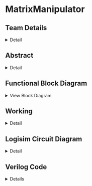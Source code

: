 # MatrixManipulator

<!-- First Section -->
## Team Details
<details>
  <summary>Detail</summary>
	  
  <ul>
    <li>Section: S2 Team-15</li>
    <li>Semester: 3rd Sem B. Tech. CSE</li>
    <li>Member-1: Aditya Suresh, 231CS203, adityasuresh.231cs203@nitk.edu.in</li>
    <li>Member-2: Nikhil Kottoli, 231CS236, nikhilkottoli.231cs236@nitk.edu.in</li>
    <li>Member-3: Vishal, 231CS263, vishalgangani.231cs263@nitk.edu.in</li>
  </ul>
</details>

<!-- Second Section -->
## Abstract
<details>
  <summary>Detail</summary>
  
  - **Motivation:**  
  Efficient handling of matrices is crucial in various fields, including computer graphics, engineering, data science, and machine learning. The need for systems that can efficiently perform these operations and which can be easily scaled are essential. We aimed to make a system which not only performs the most common operations but also is easy to scale and modular.

- **Problem Statement:**  
  This project addresses the need for efficient matrix operations by developing a tool that exclusively uses combinational and sequential circuits to perform multiplication, transposition, and determinant calculations. This solution is grounded in digital systems and implements most used matrix operations in as little hardware as possible.

- **Features:**  
  - **Matrix Multiplication:** Efficiently multiplies two matrices, handling various inputs and displaying the resulting product in a clear format.
  - **Transpose Calculation and Arithmetic Operations:** Allows users to easily find the transpose of any matrix, visually presenting the result. It also performs scalar multiplication and matrix subtraction and addition.
  - **Determinant Finder:** Accurately computes the determinant of square matrices and indicates the existence of an inverse.
  - **User-Friendly Interface:** Provides an easy-to-use interface, simplifying data input and output display using a seven-segment display.

  
</details>

<!-- Block Diagram Section -->
## Functional Block Diagram
<details>
  <summary>View Block Diagram</summary>
  <img src="/Snapshots/BlockDiagram.png" alt="Block Diagram" style="display: block; margin: 20px auto;">
</details>

<!-- Third Section -->
## Working
<details>
  <summary>Detail</summary>
  
  <h3>DESCRIPTION</h3>
  
  <p>Details of the working mechanism of the project will be described here.</p>

</details>

<!-- Fourth Section -->
## Logisim Circuit Diagram
<details>
  <summary>Detail</summary>
	<h2>Main</h2>
  <img src="/Snapshots/S2-T15.png" alt="Logisim Circuit Diagram" style="display: block; margin: 20px auto;">
  <h2>Storage</h2>
	 <img src="/Snapshots/Storage.png" alt="Logisim Circuit Diagram" style="display: block; margin: 20px auto;">
<h2>Adder</h2>
	 <img src="/Snapshots/Adder.png" alt="Logisim Circuit Diagram" style="display: block; margin: 20px auto;">
<h2>Subtractor</h2>
	 <img src="/Snapshots/Subtractor.png" alt="Logisim Circuit Diagram" style="display: block; margin: 20px auto;">
<h2>Matrix Multiplier</h2>
	 <img src="/Snapshots/MatrixMultiplier.png" alt="Logisim Circuit Diagram" style="display: block; margin: 20px auto;">
<h2>Scalar Multiplier</h2>
	 <img src="/Snapshots/ScalarMultiplier.png" alt="Logisim Circuit Diagram" style="display: block; margin: 20px auto;">
<h2>Transpose</h2>
	 <img src="/Snapshots/Transpose.png" alt="Logisim Circuit Diagram" style="display: block; margin: 20px auto;">
<h2>Determinant</h2>
	 <img src="/Snapshots/Determinant.png" alt="Logisim Circuit Diagram" style="display: block; margin: 20px auto;">
<h2>Inverse</h2>
	 <img src="/Snapshots/Inverse.png" alt="Logisim Circuit Diagram" style="display: block; margin: 20px auto;">
<h2>7-Segment</h2>
	 <img src="/Snapshots/7Segment.png" alt="Logisim Circuit Diagram" style="display: block; margin: 20px auto;">
</details>

<!-- Fifth Section -->
## Verilog Code
<details>
  <summary>Details</summary>
  <details>
  <summary>Modules</summary>

```verilog
module determinant_2x2(
    input [1:0] d11, d12, d21, d22,  // 2-bit elements of the 2x2 matrix
    output reg [3:0] det             // 4-bit output for the determinant
);

    always @(*) begin
        // Determinant formula for 2x2 matrix: det = (d11 * d22) - (d12 * d21)
        // Since (d11 * d22) and (d12 * d21) can be at most 3 (2 * 2) each,
        // their difference can be at most 6, so a 4-bit output is sufficient.
        det = (d11 * d22) - (d12 * d21);
    end

endmodule


module determinant_2x2_gate_level(
    input [1:0] d11, d12, d21, d22,  // 2-bit elements of the 2x2 matrix
    output [3:0] det                 // 4-bit output for the determinant
);
    
    wire [3:0] mult1, mult2;  // Intermediate wires for the products
    wire [3:0] diff;          // Intermediate wire for the difference
    wire borrow;              // Borrow wire for subtraction

    // Gate-level multiplication (d11 * d22)
    // Multiply each bit of d11 with each bit of d22
    assign mult1[0] = d11[0] & d22[0];
    assign mult1[1] = (d11[1] & d22[0]) ^ (d11[0] & d22[1]);
    assign mult1[2] = (d11[1] & d22[1]) ^ ((d11[1] & d22[0]) & (d11[0] & d22[1]));
    assign mult1[3] = d11[1] & d22[1];

    // Gate-level multiplication (d12 * d21)
    assign mult2[0] = d12[0] & d21[0];
    assign mult2[1] = (d12[1] & d21[0]) ^ (d12[0] & d21[1]);
    assign mult2[2] = (d12[1] & d21[1]) ^ ((d12[1] & d21[0]) & (d12[0] & d21[1]));
    assign mult2[3] = d12[1] & d21[1];

    // Gate-level subtraction: det = mult1 - mult2
    assign {borrow, det} = mult1 - mult2; // Result goes into 'det'

endmodule

module inverse_2x2(
    input signed [3:0] d11, d12, d21, d22,  // Input elements of the 2x2 matrix
    output reg signed [3:0] inv11, inv12, inv21, inv22, // Output for the inverse matrix
    output reg valid                  // Output valid flag
);

    reg signed [5:0] det; // Determinant with wider bit-width for intermediate results

    // Determinant calculation
    always @(*) begin
        det = (d11 * d22) - (d12 * d21);
    end

    // Check if determinant is non-zero and calculate the inverse
    always @(*) begin
        if (det != 0) begin
            valid = 1; // Inverse exists
            inv11 = d22;         // Assign d22 directly
            inv12 = -d12;        // Assign negative of d12
            inv21 = -d21;        // Assign negative of d21
            inv22 = d11;         // Assign d11 directly
        end else begin
            valid = 0; // Inverse does not exist
            inv11 = 4'b0000; // Output 0
            inv12 = 4'b0000; // Output 0
            inv21 = 4'b0000; // Output 0
            inv22 = 4'b0000; // Output 0
        end
    end

endmodule

module inverse_2x2_gate(
    input [3:0] d11, d12, d21, d22,   // Input elements of the 2x2 matrix (signed 4-bit)
    output [3:0] inv11, inv12, inv21, inv22, // Inverse matrix elements (signed 4-bit)
    output valid                      // Valid flag
);

    wire [5:0] prod1, prod2; // 6-bit products for determinant
    wire [5:0] det;          // 6-bit determinant
    wire [3:0] neg_d12, neg_d21; // Two's complement of d12 and d21
    wire det_zero;           // Flag to check if det is zero
    wire [3:0] zero;         // Zero constant

    assign zero = 4'b0000; // 4-bit zero
    
    // --- Step 1: Multiply d11 * d22 using AND gates and adders ---
    // We'll use full adders for the multiplication (gate-level multiplication)
    // Multiply d11 and d22, and d12 and d21
    
    // Implement 2-bit x 2-bit multipliers for all 2-bit pairs:
    and (prod1[0], d11[0], d22[0]); // First partial product
    and (prod1[1], d11[1], d22[0]); // Second partial product
    and (prod1[2], d11[0], d22[1]); // Third partial product
    and (prod1[3], d11[1], d22[1]); // Fourth partial product

    and (prod2[0], d12[0], d21[0]); // First partial product
    and (prod2[1], d12[1], d21[0]); // Second partial product
    and (prod2[2], d12[0], d21[1]); // Third partial product
    and (prod2[3], d12[1], d21[1]); // Fourth partial product

    // --- Step 2: Compute determinant = (d11 * d22) - (d12 * d21) using logic ---
    // For subtraction, we do two's complement of (d12 * d21) and then add.

    // Invert prod2 for subtraction
    not (neg_d12[0], prod2[0]);
    not (neg_d12[1], prod2[1]);
    not (neg_d12[2], prod2[2]);
    not (neg_d12[3], prod2[3]);

    // --- Step 3: Check if det = 0 using NOR gates ---
    nor(det_zero, det[0], det[1], det[2], det[3]);

    // --- Step 4: Calculate Inverse if det != 0 ---
    // Use multiplexers (constructed with AND, OR, and NOT gates) to select
    // inverse elements or zero if determinant is zero.
    and(valid, ~det_zero); // valid = ~det_zero, only valid if det != 0

    // Output elements for the inverse matrix
    // inv11 = d22, inv12 = -d12, inv21 = -d21, inv22 = d11
    assign inv11 = (valid) ? d22 : zero;
    assign inv12 = (valid) ? neg_d12 : zero;
    assign inv21 = (valid) ? neg_d21 : zero;
    assign inv22 = (valid) ? d11 : zero;

endmodule

module matrix_adder_2x2(
    input [2:0] a11, a12, a21, a22,  // Elements of matrix A (3-bit)
    input [2:0] b11, b12, b21, b22,  // Elements of matrix B (3-bit)
    output [3:0] c11, c12, c21, c22  // Elements of result matrix C (4-bit)
);

    // Addition operations
    assign c11 = a11 + b11;
    assign c12 = a12 + b12;
    assign c21 = a21 + b21;
    assign c22 = a22 + b22;

endmodule

module matrix_adder_2x2_gate_level(
    input [2:0] a11, a12, a21, a22,  // Elements of matrix A (3-bit)
    input [2:0] b11, b12, b21, b22,  // Elements of matrix B (3-bit)
    output [3:0] c11, c12, c21, c22  // Elements of result matrix C (4-bit)
);

    wire carry11_1, carry11_2, carry11_3;  // Carry wires for c11 addition
    wire carry12_1, carry12_2, carry12_3;  // Carry wires for c12 addition
    wire carry21_1, carry21_2, carry21_3;  // Carry wires for c21 addition
    wire carry22_1, carry22_2, carry22_3;  // Carry wires for c22 addition

    // Full Adder for c11 = a11 + b11
    full_adder FA11_0 (.a(a11[0]), .b(b11[0]), .cin(1'b0),   .sum(c11[0]), .cout(carry11_1));
    full_adder FA11_1 (.a(a11[1]), .b(b11[1]), .cin(carry11_1), .sum(c11[1]), .cout(carry11_2));
    full_adder FA11_2 (.a(a11[2]), .b(b11[2]), .cin(carry11_2), .sum(c11[2]), .cout(carry11_3));
    assign c11[3] = carry11_3;  // Final carry goes to MSB of c11

    // Full Adder for c12 = a12 + b12
    full_adder FA12_0 (.a(a12[0]), .b(b12[0]), .cin(1'b0),   .sum(c12[0]), .cout(carry12_1));
    full_adder FA12_1 (.a(a12[1]), .b(b12[1]), .cin(carry12_1), .sum(c12[1]), .cout(carry12_2));
    full_adder FA12_2 (.a(a12[2]), .b(b12[2]), .cin(carry12_2), .sum(c12[2]), .cout(carry12_3));
    assign c12[3] = carry12_3;  // Final carry goes to MSB of c12

    // Full Adder for c21 = a21 + b21
    full_adder FA21_0 (.a(a21[0]), .b(b21[0]), .cin(1'b0),   .sum(c21[0]), .cout(carry21_1));
    full_adder FA21_1 (.a(a21[1]), .b(b21[1]), .cin(carry21_1), .sum(c21[1]), .cout(carry21_2));
    full_adder FA21_2 (.a(a21[2]), .b(b21[2]), .cin(carry21_2), .sum(c21[2]), .cout(carry21_3));
    assign c21[3] = carry21_3;  // Final carry goes to MSB of c21

    // Full Adder for c22 = a22 + b22
    full_adder FA22_0 (.a(a22[0]), .b(b22[0]), .cin(1'b0),   .sum(c22[0]), .cout(carry22_1));
    full_adder FA22_1 (.a(a22[1]), .b(b22[1]), .cin(carry22_1), .sum(c22[1]), .cout(carry22_2));
    full_adder FA22_2 (.a(a22[2]), .b(b22[2]), .cin(carry22_2), .sum(c22[2]), .cout(carry22_3));
    assign c22[3] = carry22_3;  // Final carry goes to MSB of c22

endmodule

module matrix_subtractor_2x2(
    input [2:0] a11, a12, a21, a22,  // Elements of matrix A (3-bit)
    input [2:0] b11, b12, b21, b22,  // Elements of matrix B (3-bit)
    output [3:0] c11, c12, c21, c22  // Elements of result matrix C (4-bit)
);

    // Subtraction operations
    assign c11 = a11 - b11;
    assign c12 = a12 - b12;
    assign c21 = a21 - b21;
    assign c22 = a22 - b22;

endmodule



module matrix_subtractor_2x2_gate_level(
    input [2:0] a11, a12, a21, a22,  // Elements of matrix A (3-bit)
    input [2:0] b11, b12, b21, b22,  // Elements of matrix B (3-bit)
    output [3:0] c11, c12, c21, c22  // Elements of result matrix C (4-bit)
);

    wire borrow11_1, borrow11_2, borrow11_3;  // Borrow wires for c11 subtraction
    wire borrow12_1, borrow12_2, borrow12_3;  // Borrow wires for c12 subtraction
    wire borrow21_1, borrow21_2, borrow21_3;  // Borrow wires for c21 subtraction
    wire borrow22_1, borrow22_2, borrow22_3;  // Borrow wires for c22 subtraction

    // Full Subtractor for c11 = a11 - b11
    full_subtractor FS11_0 (.a(a11[0]), .b(b11[0]), .bin(1'b0), .diff(c11[0]), .bout(borrow11_1));
    full_subtractor FS11_1 (.a(a11[1]), .b(b11[1]), .bin(borrow11_1), .diff(c11[1]), .bout(borrow11_2));
    full_subtractor FS11_2 (.a(a11[2]), .b(b11[2]), .bin(borrow11_2), .diff(c11[2]), .bout(borrow11_3));
    assign c11[3] = borrow11_3;  // Final borrow goes to MSB of c11

    // Full Subtractor for c12 = a12 - b12
    full_subtractor FS12_0 (.a(a12[0]), .b(b12[0]), .bin(1'b0), .diff(c12[0]), .bout(borrow12_1));
    full_subtractor FS12_1 (.a(a12[1]), .b(b12[1]), .bin(borrow12_1), .diff(c12[1]), .bout(borrow12_2));
    full_subtractor FS12_2 (.a(a12[2]), .b(b12[2]), .bin(borrow12_2), .diff(c12[2]), .bout(borrow12_3));
    assign c12[3] = borrow12_3;  // Final borrow goes to MSB of c12

    // Full Subtractor for c21 = a21 - b21
    full_subtractor FS21_0 (.a(a21[0]), .b(b21[0]), .bin(1'b0), .diff(c21[0]), .bout(borrow21_1));
    full_subtractor FS21_1 (.a(a21[1]), .b(b21[1]), .bin(borrow21_1), .diff(c21[1]), .bout(borrow21_2));
    full_subtractor FS21_2 (.a(a21[2]), .b(b21[2]), .bin(borrow21_2), .diff(c21[2]), .bout(borrow21_3));
    assign c21[3] = borrow21_3;  // Final borrow goes to MSB of c21

    // Full Subtractor for c22 = a22 - b22
    full_subtractor FS22_0 (.a(a22[0]), .b(b22[0]), .bin(1'b0), .diff(c22[0]), .bout(borrow22_1));
    full_subtractor FS22_1 (.a(a22[1]), .b(b22[1]), .bin(borrow22_1), .diff(c22[1]), .bout(borrow22_2));
    full_subtractor FS22_2 (.a(a22[2]), .b(b22[2]), .bin(borrow22_2), .diff(c22[2]), .bout(borrow22_3));
    assign c22[3] = borrow22_3;  // Final borrow goes to MSB of c22

endmodule

// Full Subtractor module definition
module full_subtractor (
    input a, b, bin,          // Inputs: two bits and borrow-in
    output diff, bout         // Outputs: difference and borrow-out
);
    assign diff = a ^ b ^ bin;  // Difference is XOR of inputs
    assign bout = (~a & b) | ((~a | b) & bin);  // Borrow-out logic
endmodule

module matrix_multiply(
    input [7:0] A, // 2x2 matrix A elements, packed: {a11, a12, a21, a22} - 2 bits each
    input [7:0] B, // 2x2 matrix B elements, packed: {b11, b12, b21, b22} - 2 bits each
    output reg [15:0] C // Resulting 2x2 matrix C elements, packed: {c11, c12, c21, c22} - 4 bits each
);

    // Unpack the matrix elements from A and B (each element is 2 bits)
    reg [1:0] a11, a12, a21, a22;
    reg [1:0] b11, b12, b21, b22;

    reg [3:0] c11, c12, c21, c22; // Results should fit within 4 bits

    always @(*) begin
        // Unpacking the input matrices
        a11 = A[7:6];
        a12 = A[5:4];
        a21 = A[3:2];
        a22 = A[1:0];

        b11 = B[7:6];
        b12 = B[5:4];
        b21 = B[3:2];
        b22 = B[1:0];

        // Matrix multiplication logic
        c11 = (a11 * b11) + (a12 * b21); // Top-left element
        c12 = (a11 * b12) + (a12 * b22); // Top-right element
        c21 = (a21 * b11) + (a22 * b21); // Bottom-left element
        c22 = (a21 * b12) + (a22 * b22); // Bottom-right element

        // Packing the output matrix (packing 4-bit results into 16-bit output)
        C = {c11, c12, c21, c22};
    end
endmodule


module matrix_multiply_gate_level(
    input [7:0] A, // 2x2 matrix A elements, packed: {a11, a12, a21, a22} - 2 bits each
    input [7:0] B, // 2x2 matrix B elements, packed: {b11, b12, b21, b22} - 2 bits each
    output [15:0] C // Resulting 2x2 matrix C elements, packed: {c11, c12, c21, c22} - 4 bits each
);

    wire [1:0] a11, a12, a21, a22;  // Unpacked 2-bit elements of matrix A
    wire [1:0] b11, b12, b21, b22;  // Unpacked 2-bit elements of matrix B

    wire [3:0] c11, c12, c21, c22;  // 4-bit result matrix elements

    // Partial product and adder wires
    wire [3:0] p11_1, p11_2, sum_c11;
    wire [3:0] p12_1, p12_2, sum_c12;
    wire [3:0] p21_1, p21_2, sum_c21;
    wire [3:0] p22_1, p22_2, sum_c22;

    // Unpack the matrix elements
    assign a11 = A[7:6];
    assign a12 = A[5:4];
    assign a21 = A[3:2];
    assign a22 = A[1:0];

    assign b11 = B[7:6];
    assign b12 = B[5:4];
    assign b21 = B[3:2];
    assign b22 = B[1:0];

    // Matrix multiplication logic using gate-level design

    // c11 = (a11 * b11) + (a12 * b21)
    multiply_2bit p11_mult (.a(a11), .b(b11), .p(p11_1));
    multiply_2bit p12_mult (.a(a12), .b(b21), .p(p11_2));
    adder_4bit c11_add (.a(p11_1), .b(p11_2), .sum(sum_c11));
    assign c11 = sum_c11;

    // c12 = (a11 * b12) + (a12 * b22)
    multiply_2bit p13_mult (.a(a11), .b(b12), .p(p12_1));
    multiply_2bit p14_mult (.a(a12), .b(b22), .p(p12_2));
    adder_4bit c12_add (.a(p12_1), .b(p12_2), .sum(sum_c12));
    assign c12 = sum_c12;

    // c21 = (a21 * b11) + (a22 * b21)
    multiply_2bit p21_mult (.a(a21), .b(b11), .p(p21_1));
    multiply_2bit p22_mult (.a(a22), .b(b21), .p(p21_2));
    adder_4bit c21_add (.a(p21_1), .b(p21_2), .sum(sum_c21));
    assign c21 = sum_c21;

    // c22 = (a21 * b12) + (a22 * b22)
    multiply_2bit p23_mult (.a(a21), .b(b12), .p(p22_1));
    multiply_2bit p24_mult (.a(a22), .b(b22), .p(p22_2));
    adder_4bit c22_add (.a(p22_1), .b(p22_2), .sum(sum_c22));
    assign c22 = sum_c22;

    // Packing the output matrix
    assign C = {c11, c12, c21, c22};

endmodule

// 2-bit multiplier module (gate-level)
module multiply_2bit (
    input [1:0] a, b,
    output [3:0] p // 4-bit product
);
    wire p0, p1, p2, p3;

    assign p0 = a[0] & b[0];             // Least significant bit
    assign p1 = (a[1] & b[0]) ^ (a[0] & b[1]);
    assign p2 = (a[1] & b[0]) & (a[0] & b[1]) ^ (a[1] & b[1]);
    assign p3 = (a[1] & b[1]);           // Most significant bit

    assign p = {p3, p2, p1, p0};         // Combine into 4-bit product

endmodule

// 4-bit adder module (gate-level)
module adder_4bit (
    input [3:0] a, b,
    output [3:0] sum
);
    wire carry1, carry2, carry3;

    full_adder FA1 (.a(a[0]), .b(b[0]), .cin(1'b0), .sum(sum[0]), .cout(carry1));
    full_adder FA2 (.a(a[1]), .b(b[1]), .cin(carry1), .sum(sum[1]), .cout(carry2));
    full_adder FA3 (.a(a[2]), .b(b[2]), .cin(carry2), .sum(sum[2]), .cout(carry3));
    full_adder FA4 (.a(a[3]), .b(b[3]), .cin(carry3), .sum(sum[3]), .cout());

endmodule

// Full adder module
module full_adder (
    input a, b, cin,          // Inputs: two bits and carry-in
    output sum, cout          // Outputs: sum and carry-out
);
    assign sum = a ^ b ^ cin; // XOR for sum
    assign cout = (a & b) | (cin & (a ^ b)); // Carry-out logic
endmodule

module matrix_transpose_2x2(
    input [2:0] a11, a12, a21, a22,  // Elements of matrix A (3-bit each)
    output [2:0] t11, t12, t21, t22  // Elements of transposed matrix T (3-bit each)
);

    // Transpose logic
    assign t11 = a11;  // Top-left element stays the same
    assign t12 = a21;  // Top-right element becomes bottom-left
    assign t21 = a12;  // Bottom-left element becomes top-right
    assign t22 = a22;  // Bottom-right element stays the same

endmodule

```
</details>
<details>
  <summary>TestBench</summary>

```verilog
`timescale 1ns / 1ps
`include "S2-T15.v"

module matrix_operations_2x2_tb();

    // Inputs for matrix operations
    reg [2:0] a11, a12, a21, a22;
    reg [2:0] b11, b12, b21, b22;

    // Outputs for matrix addition
    wire [3:0] c11_add, c12_add, c21_add, c22_add;

    // Outputs for matrix subtraction
    wire [3:0] c11_sub, c12_sub, c21_sub, c22_sub;

    // Packed 8-bit inputs for matrix multiplication
    reg [7:0] A_mul;
    reg [7:0] B_mul;
    wire [15:0] C_mul;  // Outputs for matrix multiplication

    // Outputs for matrix transpose
    wire [2:0] t11, t12, t21, t22;

    // Instantiate Unit Under Test (UUT) for matrix addition
    matrix_adder_2x2 uut_add (
        .a11(a11), .a12(a12), .a21(a21), .a22(a22),
        .b11(b11), .b12(b12), .b21(b21), .b22(b22),
        .c11(c11_add), .c12(c12_add), .c21(c21_add), .c22(c22_add)
    );

    // Instantiate Unit Under Test (UUT) for matrix subtraction
    matrix_subtractor_2x2 uut_sub (
        .a11(a11), .a12(a12), .a21(a21), .a22(a22),
        .b11(b11), .b12(b12), .b21(b21), .b22(b22),
        .c11(c11_sub), .c12(c12_sub), .c21(c21_sub), .c22(c22_sub)
    );

    // Instantiate Unit Under Test (UUT) for matrix multiplication
    matrix_multiply uut_mul (
        .A(A_mul),  // Packed matrix A
        .B(B_mul),  // Packed matrix B
        .C(C_mul)   // Packed result matrix C
    );

    // Instantiate Unit Under Test (UUT) for matrix transpose
    matrix_transpose_2x2 uut_trans (
        .a11(a11), .a12(a12), .a21(a21), .a22(a22),
        .t11(t11), .t12(t12), .t21(t21), .t22(t22)
    );

    // Inputs for determinant calculation
    reg [1:0] d11, d12, d21, d22; // 2 bits for each matrix element
    wire [3:0] det; // Use signed to accommodate negative results

    // Instantiate Unit Under Test (UUT) for determinant calculation
    determinant_2x2 duut (
        .d11(d11),
        .d12(d12),
        .d21(d21),
        .d22(d22),
        .det(det)
    );

    // Matrix inputs
    reg signed [3:0] i11, i12, i21, i22;
    wire [3:0] inv11, inv12, inv21, inv22;
    wire valid;                // Valid flag

    // Instantiate the inverse_2x2 module
    inverse_2x2 uut (
        .d11(i11),
        .d12(i12),
        .d21(i21),
        .d22(i22),
        .inv11(inv11),
        .inv12(inv12),
        .inv21(inv21),
        .inv22(inv22),
        .valid(valid)
    );

    // Task to display addition results
    task display_addition_results;
    begin
        $display("Matrix A:");
        $display("%0d %0d", a11, a12);
        $display("%0d %0d", a21, a22);

        $display("Matrix B:");
        $display("%0d %0d", b11, b12);
        $display("%0d %0d", b21, b22);

        $display("Result Matrix C (Addition):");
        $display("%0d %0d", c11_add, c12_add);
        $display("%0d %0d", c21_add, c22_add);

        $display("--------------------");
    end
    endtask

    // Task to display subtraction results
    task display_subtraction_results;
    begin
        $display("Matrix A:");
        $display("%0d %0d", a11, a12);
        $display("%0d %0d", a21, a22);

        $display("Matrix B:");
        $display("%0d %0d", b11, b12);
        $display("%0d %0d", b21, b22);

        $display("Result Matrix C (Subtraction):");
        $display("%0d %0d", c11_sub, c12_sub);
        $display("%0d %0d", c21_sub, c22_sub);

        $display("--------------------");
    end
    endtask

    // Task to display multiplication results
    task display_multiplication_results;
    reg [3:0] A11, A12, A21, A22; // 2x2 matrix elements for A
    reg [3:0] B11, B12, B21, B22; // 2x2 matrix elements for B
    reg [7:0] C11, C12, C21, C22; // 2x2 matrix elements for result C

    begin
        // Unpacking matrix A
        A11 = A_mul[7:6]; A12 = A_mul[5:4];
        A21 = A_mul[3:2]; A22 = A_mul[1:0];

        // Unpacking matrix B
        B11 = B_mul[7:6]; B12 = B_mul[5:4];
        B21 = B_mul[3:2]; B22 = B_mul[1:0];

        // Unpacking matrix C (result)
        C11 = C_mul[15:12]; C12 = C_mul[11:8];
        C21 = C_mul[7:4]; C22 = C_mul[3:0];

        // Display Matrix A
        $display("Matrix A:");
        $display("%2d %2d", A11, A12);
        $display("%2d %2d", A21, A22);

        // Display Matrix B
        $display("Matrix B:");
        $display("%2d %2d", B11, B12);
        $display("%2d %2d", B21, B22);

        // Display Result Matrix C
        $display("Result Matrix C (Multiplication):");
        $display("%2d %2d", C11, C12);
        $display("%2d %2d", C21, C22);

        $display("--------------------");
    end
    endtask

    // Task to display transpose results
    task display_transpose_results;
    begin
        $display("Original Matrix A:");
        $display("%0d %0d", a11, a12);
        $display("%0d %0d", a21, a22);

        $display("Transposed Matrix T:");
        $display("%0d %0d", t11, t12);
        $display("%0d %0d", t21, t22);

        $display("--------------------");
    end
    endtask

    // Task to display determinant
    task display_determinant;
        input [1:0] d11, d12, d21, d22; // Matrix elements
        input signed [3:0] determinant;  // Determinant value
    begin
        $display("Matrix D:");
        $display("%0d %0d", d11, d12);
        $display("%0d %0d", d21, d22);
        $display("Determinant = %0d", determinant);
        $display("--------------------");
    end
    endtask

    // Task to display inverse results
    task display_inverse_results;
        input [1:0] d11, d12, d21, d22; // Input matrix elements
        input signed [3:0] det;          // Determinant
        input signed [3:0] inv11, inv12, inv21, inv22; // Inverse matrix elements
        input valid;                      // Validity flag
    begin
        $display("Matrix D:");
        $display("%0d %0d", d11, d12);
        $display("%0d %0d", d21, d22);
        $display("Determinant = %0d", det);
        
        if (valid) begin
            $display("Inverse Matrix:");
            $display("%0d %0d", inv11, inv12);
            $display("%0d %0d", inv21, inv22);
        end else begin
            $display("Matrix is singular; inverse does not exist.");
        end
        $display("--------------------");
    end
    endtask

    initial begin
        // Initialize matrices A and B
        a11 = 3; a12 = 2; a21 = 1; a22 = 4; // A
        b11 = 1; b12 = 1; b21 = 1; b22 = 1; // B

        // Call display_addition_results
        #10; // Wait for the addition operation
        display_addition_results;

        // Call display_subtraction_results
        #10; // Wait for the subtraction operation
        display_subtraction_results;

        // Initialize matrices for multiplication
        A_mul = {a11, a12, a21, a22}; // Pack matrix A
        B_mul = {b11, b12, b21, b22}; // Pack matrix B
        #10; // Wait for the multiplication operation
        display_multiplication_results;

        // Call display_transpose_results
        #10; // Wait for the transpose operation
        display_transpose_results;

        // Initialize for determinant calculation
        d11 = 1; d12 = 2; d21 = 3; d22 = 4; // Example matrix for determinant
        #10; // Wait for determinant calculation
        display_determinant(d11, d12, d21, d22, det);

        // Initialize for inverse calculation
        i11 = 0; i12 = 3; i21 = 2; i22 = 1; // Example matrix for inverse
        #10; // Wait for inverse calculation
        display_inverse_results(i11, i12, i21, i22, det, inv11, inv12, inv21, inv22, valid);

        $finish; // End simulation
    end
endmodule
```
</details>
	<img src = "/Snapshots/VerilogSampleOutput.png" alt="Sample output">
</details>
